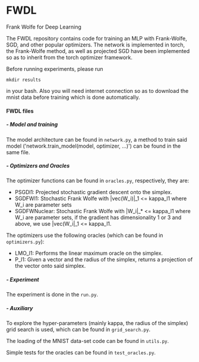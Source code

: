 # FWDL 
Frank Wolfe for Deep Learning

The FWDL repository contains code for training an MLP with Frank-Wolfe, SGD, and other popular optimizers. The network is implemented in torch, the Frank-Wolfe method, as well as projected SGD have been implemented so as to inherit from the torch optimizer framework.

Before running experiments, please run 

`mkdir results`

in your bash. Also you will need internet connection so as to download the mnist 
data before training which is done automatically.



#### FWDL files 

##### - Model and training

The model architecture can be found in `network.py`, a method to train said model ('network.train_model(model, optimizer, ...)') can be found in the same file. 

##### - Optimizers and Oracles

The optimizer functions can be found in `oracles.py`, respectively, they are:

* PSGDl1: Projected stochastic gradient descent onto the simplex.
* SGDFWl1: Stochastic Frank Wolfe with |vec(W_i)|_1 <= kappa_l1 where W_i are parameter sets
* SGDFWNuclear: Stochastic Frank Wolfe with |W_i|_* <= kappa_l1 where W_i are parameter sets, if the gradient has dimensionality 1 or 3 and above, we use |vec(W_i|_1 <= kappa_l1.

The optimizers use the following oracles (which can be found in `optimizers.py`):
* LMO_l1: Performs the linear maximum oracle on the simplex.
* P_l1: Given a vector and the radius of the simplex, returns a projection of the vector onto said simplex.


##### - Experiment

The experiment is done in the `run.py`.

##### - Auxiliary

To explore the hyper-parameters (mainly kappa, the radius of the simplex) grid search is used, which can be found in `grid_search.py`.

The loading of the MNIST data-set code can be found in `utils.py`.

Simple tests for the oracles can be found in `test_oracles.py`.









